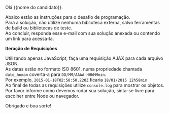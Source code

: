 Olá {{nome do candidato}}.

Abaixo estão as instruções para o desafio de programação.
<br>
Para a solução, não utilize nenhuma biblioteca externa, salvo ferramentas de build ou bibliotecas de teste.
<br>
Ao concluir, responda esse e-mail com sua solução anexada ou contendo um link para acessá-la.

**Iteração de Requisições**

Utilizando apenas JavaScript, faça uma requisição AJAX para cada arquivo JSON.
<br>
As datas estão no formato ISO 8601, numa propriedade chamada `date_human` coverta-a para `DD/MM/AAAA HHhMMmin`.
<br>
Por exemplo, `2015-01-18T02:58:50.220Z` ficaria `18/01/2015 12h58min`
<br>
Ao final de todas as requisições utilize `console.log` para mostrar os objetos.
<br>
Por favor informe como devemos rodar sua solução, sinta-se livre para escolher entre Node ou navegador.

Obrigado e boa sorte!
